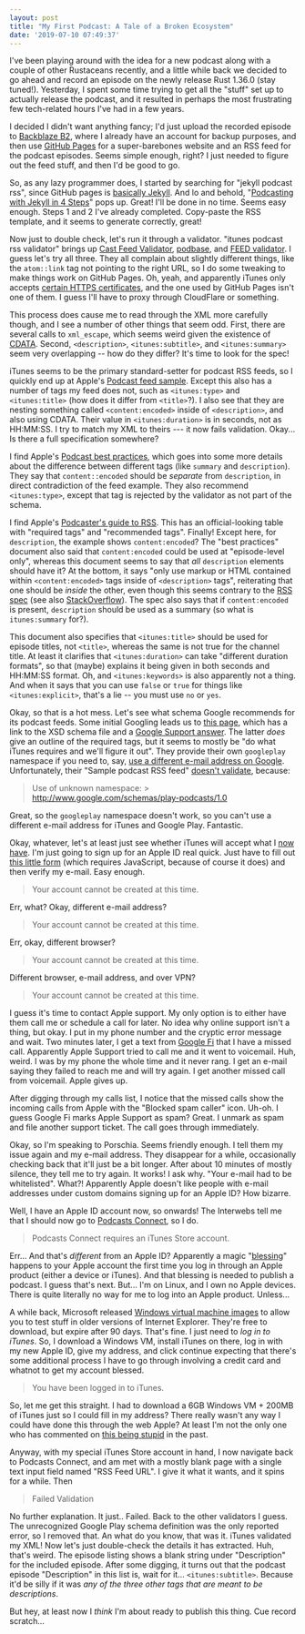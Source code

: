 ```yaml
---
layout: post
title: "My First Podcast: A Tale of a Broken Ecosystem"
date: '2019-07-10 07:49:37'
---
```


I've been playing around with the idea for a new podcast along with a
couple of other Rustaceans recently, and a little while back we decided
to go ahead and record an episode on the newly release Rust 1.36.0 (stay
tuned!). Yesterday, I spent some time trying to get all the "stuff" set
up to actually release the podcast, and it resulted in perhaps the most
frustrating few tech-related hours I've had in a few years.

I decided I didn't want anything fancy; I'd just upload the recorded
episode to [Backblaze
B2](https://www.backblaze.com/b2/cloud-storage.html), where I already
have an account for backup purposes, and then use [GitHub
Pages](https://pages.github.com/) for a super-barebones website and an
RSS feed for the podcast episodes. Seems simple enough, right? I just
needed to figure out the feed stuff, and then I'd be good to go.

So, as any lazy programmer does, I started by searching for "jekyll
podcast rss", since GitHub pages is [basically
Jekyll](https://help.github.com/en/articles/about-github-pages-and-jekyll).
And lo and behold, "[Podcasting with Jekyll in 4
Steps](https://dyscribe.com/en/podcasting/podcasting-with-jekyll-in-4-steps.html)"
pops up. Great! I'll be done in no time. Seems easy enough. Steps 1 and
2 I've already completed. Copy-paste the RSS template, and it seems to
generate correctly, great!

Now just to double check, let's run it through a validator. "itunes
podcast rss validator" brings up [Cast Feed
Validator](http://castfeedvalidator.com/),
[podbase](https://podba.se/validate/), and [FEED
validator](http://www.feedvalidator.org/). I guess let's try all three.
They all complain about slightly different things, like the `atom::link`
tag not pointing to the right URL, so I do some tweaking to make things
work on GitHub Pages. Oh, yeah, and apparently iTunes only accepts
[certain HTTPS
certificates](https://support.castos.com/article/72-itunes-can-t-read-your-feed),
and the one used by GitHub Pages isn't one of them. I guess I'll have to
proxy through CloudFlare or something.

This process does cause me to read through the XML more carefully
though, and I see a number of other things that seem odd. First, there
are several calls to `xml_escape`, which seems weird given the existence
of [CDATA](https://en.wikipedia.org/wiki/CDATA). Second,
`<description>`, `<itunes:subtitle>`, and `<itunes:summary>` seem very
overlapping -- how do they differ? It's time to look for the spec!

iTunes seems to be the primary standard-setter for podcast RSS feeds, so
I quickly end up at Apple's [Podcast feed
sample](https://help.apple.com/itc/podcasts_connect/#/itcbaf351599).
Except this also has a number of tags my feed does not, such as
`<itunes:type>` and `<itunes:title>` (how does it differ from
`<title>`?). I also see that they are nesting something called
`<content:encoded>` inside of `<description>`, and also using CDATA.
Their value in `<itunes:duration>` is in seconds, not as HH:MM:SS. I try
to match my XML to theirs --- it now fails validation. Okay... Is there
a full specification somewhere?

I find Apple's [Podcast best
practices](https://help.apple.com/itc/podcasts_connect/#/itc2b3780e76),
which goes into some more details about the difference between different
tags (like `summary` and `description`). They say that
`content::encoded` should be _separate_ from `description`, in direct
contradiction of the feed example. They also recommend `<itunes:type>`,
except that tag is rejected by the validator as not part of the schema.

I find Apple's [Podcaster's guide to
RSS](https://help.apple.com/itc/podcasts_connect/#/itcb54353390). This
has an official-looking table with "required tags" and "recommended
tags". Finally! Except here, for `description`, the example shows
`content:encoded`? The "best practices" document also said that
`content:encoded` could be used at "episode-level only", whereas this
document seems to say that _all_ `description` elements should have it?
At the bottom, it says "only use markup or HTML contained within
`<content:encoded>` tags inside of `<description>` tags", reiterating
that one should be _inside_ the other, even though this seems contrary
to the [RSS
spec](http://www.rssboard.org/rss-profile#namespace-elements-content-encoded)
(see also
[StackOverflow](https://stackoverflow.com/questions/7220670/difference-between-description-and-contentencoded-tags-in-rss2)).
The spec also says that if `content:encoded` is present, `description`
should be used as a summary (so what is `itunes:summary` for?).

This document also specifies that `<itunes:title>` should be used for
episode titles, not `<title>`, whereas the same is not true for the
channel title. At least it clarifies that `<itunes:duration>` can take
"different duration formats", so that (maybe) explains it being given in
both seconds and HH:MM:SS format. Oh, and `<itunes:keywords>` is also
apparently not a thing. And when it says that you can use `false` or
`true` for things like `<itunes:explicit>`, that's a lie -- you must use
`no` or `yes`.

Okay, so that is a hot mess. Let's see what schema Google recommends for
its podcast feeds. Some initial Googling leads us to [this
page](https://www.google.com/schemas/play-podcasts/1.0/), which has a
link to the XSD schema file and a [Google Support
answer](https://support.google.com/googleplay/podcasts/answer/6260341).
The latter _does_ give an outline of the required tags, but it seems to
mostly be "do what iTunes requires and we'll figure it out". They
provide their own `googleplay` namespace if you need to, say, [use
a different e-mail address on
Google](https://twitter.com/Jonhoo/status/1138189951437135872).
Unfortunately, their "Sample podcast RSS feed" [doesn't
validate](http://www.feedvalidator.org/check.cgi?url=https%3A%2F%2Fgist.githubusercontent.com%2Fjonhoo%2F20fbc04ce70c8c4d90c8310cb8327e34%2Fraw%2Fb0f35300937c1ca8807144316431e0b58f4a5d02%2Fgoogleplay-podcast-sample-feed.xml),
because:

> Use of unknown namespace: > http://www.google.com/schemas/play-podcasts/1.0

Great, so the `googleplay` namespace doesn't work, so you can't use a
different e-mail address for iTunes and Google Play. Fantastic.

Okay, whatever, let's at least just see whether iTunes will accept what
I [now
have](https://gist.github.com/jonhoo/b84935123965c6508e143cc271b48c59).
I'm just going to sign up for an Apple ID real quick. Just have to fill
out [this little form](https://appleid.apple.com/account#!&page=create)
(which requires JavaScript, because of course it does) and then verify
my e-mail. Easy enough.

> Your account cannot be created at this time.

Err, what? Okay, different e-mail address?

> Your account cannot be created at this time.

Err, okay, different browser?

> Your account cannot be created at this time.

Different browser, e-mail address, and over VPN?

> Your account cannot be created at this time.

I guess it's time to contact Apple support. My only option is to either
have them call me or schedule a call for later. No idea why online
support isn't a thing, but okay. I put in my phone number and the
cryptic error message and wait. Two minutes later, I get a text from
[Google Fi](https://fi.google.com/) that I have a missed call.
Apparently Apple Support tried to call me and it went to voicemail. Huh,
weird. I was by my phone the whole time and it never rang. I get an
e-mail saying they failed to reach me and will try again. I get another
missed call from voicemail. Apple gives up.

After digging through my calls list, I notice that the missed calls show
the incoming calls from Apple with the "Blocked spam caller" icon.
Uh-oh. I guess Google Fi marks Apple Support as spam? Great. I unmark as
spam and file another support ticket. The call goes through immediately.

Okay, so I'm speaking to Porschia. Seems friendly enough. I tell them my
issue again and my e-mail address. They disappear for a while,
occasionally checking back that it'll just be a bit longer. After about
10 minutes of mostly silence, they tell me to try again. It works! I ask
why. "Your e-mail had to be whitelisted". What?! Apparently Apple
doesn't like people with e-mail addresses under custom domains signing
up for an Apple ID? How bizarre.

Well, I have an Apple ID account now, so onwards! The Interwebs tell me
that I should now go to [Podcasts
Connect](https://podcastsconnect.apple.com/), so I do.

> Podcasts Connect requires an iTunes Store account.

Err... And that's _different_ from an Apple ID? Apparently a magic
"[blessing](https://support.apple.com/en-us/HT201762)" happens to your
Apple account the first time you log in through an Apple product (either
a device or iTunes). And that blessing is needed to publish a podcast.
I guess that's next. But... I'm on Linux, and I own no Apple devices.
There is quite literally no way for me to log into an Apple product.
Unless...

A while back, Microsoft released [Windows virtual machine
images](https://developer.microsoft.com/en-us/microsoft-edge/tools/vms/)
to allow you to test stuff in older versions of Internet Explorer.
They're free to download, but expire after 90 days. That's fine. I just
need to _log in to iTunes_. So, I download a Windows VM, install iTunes
on there, log in with my new Apple ID, give my address, and click
continue expecting that there's some additional process I have to go
through involving a credit card and whatnot to get my account blessed.

> You have been logged in to iTunes.

So, let me get this straight. I had to download a 6GB Windows VM + 200MB
of iTunes just so I could fill in my address? There really wasn't any
way I could have done this through the web Apple? At least I'm not the
only one who has commented on [this being
stupid](http://rickluna.com/wp/2016/08/submitting-a-podcast-to-itunes/)
in the past.

Anyway, with my special iTunes Store account in hand, I now navigate
back to Podcasts Connect, and am met with a mostly blank page with a
single text input field named "RSS Feed URL". I give it what it wants,
and it spins for a while. Then

> Failed Validation

No further explanation. It just.. Failed. Back to the other validators I
guess. The unrecognized Google Play schema definition was the only
reported error, so I removed that. An what do you know, that was it.
iTunes validated my XML! Now let's just double-check the details it has
extracted. Huh, that's weird. The episode listing shows a blank string
under "Description" for the included episode. After some digging, it
turns out that the podcast episode "Description" in this list is, wait
for it... `<itunes:subtitle>`. Because it'd be silly if it was _any of
the three other tags that are meant to be descriptions_.

But hey, at least now I _think_ I'm about ready to publish this thing.
Cue record scratch...
